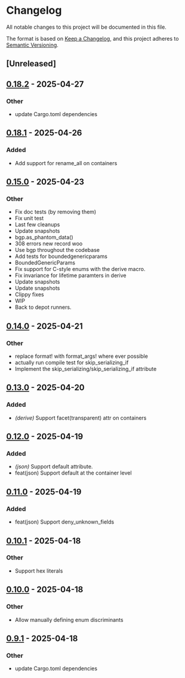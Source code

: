 # Changelog

All notable changes to this project will be documented in this file.

The format is based on [Keep a Changelog](https://keepachangelog.com/en/1.0.0/),
and this project adheres to [Semantic Versioning](https://semver.org/spec/v2.0.0.html).

## [Unreleased]

## [0.18.2](https://github.com/facet-rs/facet/compare/facet-derive-emit-v0.18.1...facet-derive-emit-v0.18.2) - 2025-04-27

### Other

- update Cargo.toml dependencies

## [0.18.1](https://github.com/facet-rs/facet/compare/facet-derive-emit-v0.18.0...facet-derive-emit-v0.18.1) - 2025-04-26

### Added

- Add support for rename_all on containers

## [0.15.0](https://github.com/facet-rs/facet/compare/facet-derive-emit-v0.14.0...facet-derive-emit-v0.15.0) - 2025-04-23

### Other

- Fix doc tests (by removing them)
- Fix unit test
- Last few cleanups
- Update snapshots
- bgp.as_phantom_data()
- 308 errors new record woo
- Use bgp throughout the codebase
- Add tests for boundedgenericparams
- BoundedGenericParams
- Fix support for C-style enums with the derive macro.
- Fix invariance for lifetime paramters in derive
- Update snapshots
- Update snapshots
- Clippy fixes
- WIP
- Back to depot runners.

## [0.14.0](https://github.com/facet-rs/facet/compare/facet-derive-emit-v0.13.0...facet-derive-emit-v0.14.0) - 2025-04-21

### Other

- replace format! with format_args! where ever possible
- actually run compile test for skip_serializing_if
- Implement the skip_serializing/skip_serializing_if attribute

## [0.13.0](https://github.com/facet-rs/facet/compare/facet-derive-emit-v0.12.0...facet-derive-emit-v0.13.0) - 2025-04-20

### Added

- *(derive)* Support facet(transparent) attr on containers

## [0.12.0](https://github.com/facet-rs/facet/compare/facet-derive-emit-v0.11.0...facet-derive-emit-v0.12.0) - 2025-04-19

### Added

- *(json)* Support default attribute.
- feat(json) Support default at the container level

## [0.11.0](https://github.com/facet-rs/facet/compare/facet-derive-emit-v0.10.1...facet-derive-emit-v0.11.0) - 2025-04-19

### Added

- feat(json) Support deny_unknown_fields

## [0.10.1](https://github.com/facet-rs/facet/compare/facet-derive-emit-v0.10.0...facet-derive-emit-v0.10.1) - 2025-04-18

### Other

- Support hex literals

## [0.10.0](https://github.com/facet-rs/facet/compare/facet-derive-emit-v0.9.1...facet-derive-emit-v0.10.0) - 2025-04-18

### Other

- Allow manually defining enum discriminants

## [0.9.1](https://github.com/facet-rs/facet/compare/facet-derive-emit-v0.9.0...facet-derive-emit-v0.9.1) - 2025-04-18

### Other

- update Cargo.toml dependencies
